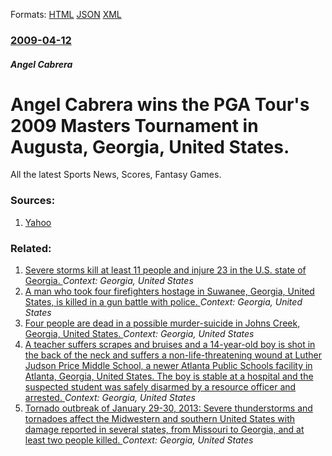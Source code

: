 
Formats: [HTML](/news/2009/04/12/angel-cabrera-wins-the-pga-tour-s-2009-masters-tournament-in-augusta-georgia-united-states.html)  [JSON](/news/2009/04/12/angel-cabrera-wins-the-pga-tour-s-2009-masters-tournament-in-augusta-georgia-united-states.json)  [XML](/news/2009/04/12/angel-cabrera-wins-the-pga-tour-s-2009-masters-tournament-in-augusta-georgia-united-states.xml)  

### [2009-04-12](/news/2009/04/12/index.md)

##### Angel Cabrera
#  Angel Cabrera wins the PGA Tour's 2009 Masters Tournament in Augusta, Georgia, United States. 

All the latest Sports News, Scores, Fantasy Games.


### Sources:

1. [Yahoo](https://sports.yahoo.com/golf/pga/news?slug=ap-masters&prov=ap&type=lgns)

### Related:

1. [Severe storms kill at least 11 people and injure 23 in the U.S. state of Georgia. ](/news/2017/01/22/severe-storms-kill-at-least-11-people-and-injure-23-in-the-u-s-state-of-georgia.md) _Context: Georgia, United States_
2. [A man who took four firefighters hostage in Suwanee, Georgia, United States, is killed in a gun battle with police. ](/news/2013/04/10/a-man-who-took-four-firefighters-hostage-in-suwanee-georgia-united-states-is-killed-in-a-gun-battle-with-police.md) _Context: Georgia, United States_
3. [Four people are dead in a possible murder-suicide in Johns Creek, Georgia, United States. ](/news/2013/02/5/four-people-are-dead-in-a-possible-murder-suicide-in-johns-creek-georgia-united-states.md) _Context: Georgia, United States_
4. [A teacher suffers scrapes and bruises and a 14-year-old boy is shot in the back of the neck and suffers a non-life-threatening wound at Luther Judson Price Middle School, a newer Atlanta Public Schools facility in Atlanta, Georgia, United States. The boy is stable at a hospital and the suspected student was safely disarmed by a resource officer and arrested. ](/news/2013/01/31/a-teacher-suffers-scrapes-and-bruises-and-a-14-year-old-boy-is-shot-in-the-back-of-the-neck-and-suffers-a-non-life-threatening-wound-at-luth.md) _Context: Georgia, United States_
5. [Tornado outbreak of January 29-30, 2013: Severe thunderstorms and tornadoes affect the Midwestern and southern United States with damage reported in several states, from Missouri to Georgia, and at least two people killed. ](/news/2013/01/30/tornado-outbreak-of-january-29a30-2013-severe-thunderstorms-and-tornadoes-affect-the-midwestern-and-southern-united-states-with-damage-r.md) _Context: Georgia, United States_
